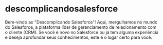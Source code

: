 # descomplicandosalesforce
Bem-vindo ao "Descomplicando Salesforce"! Aqui, mergulhamos no mundo do Salesforce, a plataforma líder de gerenciamento de relacionamento com o cliente (CRM). Se você é novo no Salesforce ou já tem alguma experiência e deseja aprofundar seus conhecimentos, este é o lugar certo para você.
